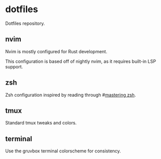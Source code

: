 # dotfiles

Dotfiles repository.

## nvim

Nvim is mostly configured for Rust development.

This configuration is based off of nightly nvim, as it requires built-in LSP
support.

## zsh

Zsh configuration inspired by reading through #[mastering
zsh](https://github.com/rothgar/mastering-zsh).

## tmux

Standard tmux tweaks and colors.

## terminal

Use the gruvbox terminal colorscheme for consistency.
